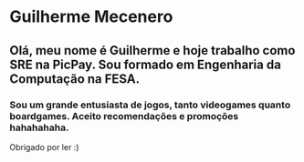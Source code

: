 # Guilherme Mecenero

## Olá, meu nome é Guilherme e hoje trabalho como SRE na PicPay. Sou formado em Engenharia da Computação na FESA.

### Sou um grande entusiasta de jogos, tanto videogames quanto boardgames. Aceito recomendações e promoções hahahahaha.

Obrigado por ler :)
